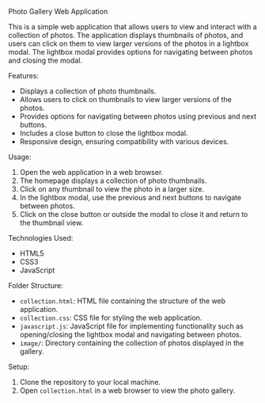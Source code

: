 Photo Gallery Web Application


This is a simple web application that allows users to view and interact with a collection of photos. The application displays thumbnails of photos, and users can click on them to view larger versions of the photos in a lightbox modal. The lightbox modal provides options for navigating between photos and closing the modal.

Features:
- Displays a collection of photo thumbnails.
- Allows users to click on thumbnails to view larger versions of the photos.
- Provides options for navigating between photos using previous and next buttons.
- Includes a close button to close the lightbox modal.
- Responsive design, ensuring compatibility with various devices.

Usage:
1. Open the web application in a web browser.
2. The homepage displays a collection of photo thumbnails.
3. Click on any thumbnail to view the photo in a larger size.
4. In the lightbox modal, use the previous and next buttons to navigate between photos.
5. Click on the close button or outside the modal to close it and return to the thumbnail view.

Technologies Used:
- HTML5
- CSS3
- JavaScript

Folder Structure:
- `collection.html`: HTML file containing the structure of the web application.
- `collection.css`: CSS file for styling the web application.
- `javascript.js`: JavaScript file for implementing functionality such as opening/closing the lightbox modal and navigating between photos.
- `image/`: Directory containing the collection of photos displayed in the gallery.

Setup:
1. Clone the repository to your local machine.
2. Open `collection.html` in a web browser to view the photo gallery.

